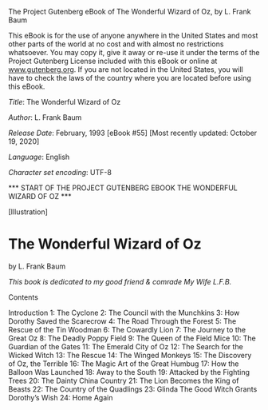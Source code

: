 The Project Gutenberg eBook of The Wonderful Wizard of Oz, by L. Frank Baum

This eBook is for the use of anyone anywhere in the United States and
most other parts of the world at no cost and with almost no restrictions
whatsoever. You may copy it, give it away or re-use it under the terms
of the Project Gutenberg License included with this eBook or online at
www.gutenberg.org. If you are not located in the United States, you
will have to check the laws of the country where you are located before
using this eBook.

*Title*: The Wonderful Wizard of Oz

*Author*: L. Frank Baum

*Release Date*: February, 1993 [eBook #55]
[Most recently updated: October 19, 2020]

*Language*: English

*Character set encoding*: UTF-8


*** START OF THE PROJECT GUTENBERG EBOOK THE WONDERFUL WIZARD OF OZ ***

[Illustration]




# The Wonderful Wizard of Oz #

by L. Frank Baum


*This book is dedicated to my good friend & comrade
My Wife
L.F.B.*


Contents

 Introduction
 1: The Cyclone
 2: The Council with the Munchkins
 3: How Dorothy Saved the Scarecrow
 4: The Road Through the Forest
 5: The Rescue of the Tin Woodman
 6:  The Cowardly Lion
 7: The Journey to the Great Oz
 8: The Deadly Poppy Field
 9: The Queen of the Field Mice
 10: The Guardian of the Gates
 11: The Emerald City of Oz
 12: The Search for the Wicked Witch
 13: The Rescue
 14: The Winged Monkeys
 15: The Discovery of Oz, the Terrible
 16: The Magic Art of the Great Humbug
 17: How the Balloon Was Launched
 18: Away to the South
 19: Attacked by the Fighting Trees
 20: The Dainty China Country
 21: The Lion Becomes the King of Beasts
 22: The Country of the Quadlings
 23: Glinda The Good Witch Grants Dorothy’s Wish
 24: Home Again



